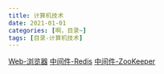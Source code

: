 ```yaml
---
title: 计算机技术
date: 2021-01-01
categories: [啊，目录~]
tags: [目录-计算机技术]
---
```




[Web-浏览器](/tags/Web-浏览器/)
[中间件-Redis](/tags/中间件-Redis/)
[中间件-ZooKeeper](/tags/中间件-ZooKeeper/)